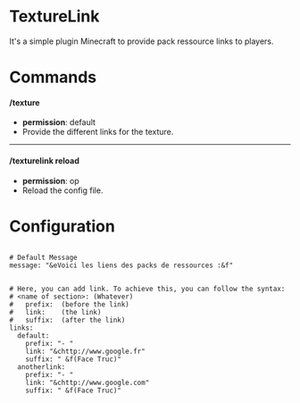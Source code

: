 # TextureLink
It's a simple plugin Minecraft to provide pack ressource links to players.

# Commands

#### /texture
* __permission__: default
* Provide the different links for the texture.

--------------------

#### /texturelink reload
* __permission__: op
* Reload the config file.

# Configuration

```

# Default Message
message: "&eVoici les liens des packs de ressources :&f"


# Here, you can add link. To achieve this, you can follow the syntax:
# <name of section>: (Whatever)
#   prefix:  (before the link)
#   link:    (the link)
#   suffix:  (after the link)
links:
  default:
    prefix: "- "
    link: "&chttp://www.google.fr"
    suffix: " &f(Face Truc)"
  anotherlink:
    prefix: "- "
    link: "&chttp://www.google.com"
    suffix: " &f(Face Truc)"


```

